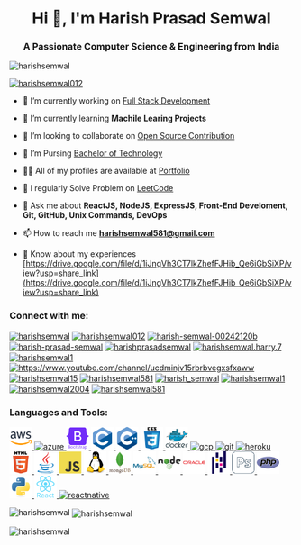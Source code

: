 <h1 align="center">Hi 👋, I'm Harish Prasad Semwal</h1>
<h3 align="center">A Passionate Computer Science & Engineering from India</h3>

<p align="left"> <img src="https://komarev.com/ghpvc/?username=harishsemwal&label=Profile%20views&color=0e75b6&style=flat" alt="harishsemwal" /> </p>

<p align="left"> <a href="https://twitter.com/harishsemwal012" target="blank"><img src="https://img.shields.io/twitter/follow/harishsemwal012?logo=twitter&style=for-the-badge" alt="harishsemwal012" /></a> </p>

- 🔭 I’m currently working on [Full Stack Development](https://hpsemwal.netlify.app/)

- 🌱 I’m currently learning **Machile Learing Projects**

- 👯 I’m looking to collaborate on [Open Source Contribution](https://github.com/Harishsemwal)

- 🤝 I’m Pursing [Bachelor of Technology](https://www.gehu.ac.in/)

- 👨‍💻 All of my profiles are available at [Portfolio](https://heylink.me/harish_semwal/)

- 📝 I regularly Solve Problem on [LeetCode](https://leetcode.com/harishsemwal1/)

- 💬 Ask me about **ReactJS, NodeJS, ExpressJS, Front-End Develoment, Git, GitHub, Unix Commands, DevOps**

- 📫 How to reach me **harishsemwal581@gmail.com**

- 📄 Know about my experiences [https://drive.google.com/file/d/1iJngVh3CT7lkZhefFJHib_Qe6iGbSiXP/view?usp=share_link](https://drive.google.com/file/d/1iJngVh3CT7lkZhefFJHib_Qe6iGbSiXP/view?usp=share_link)

<h3 align="left">Connect with me:</h3>
<p align="left">
<a href="https://codepen.io/harishsemwal" target="blank"><img align="center" src="https://raw.githubusercontent.com/rahuldkjain/github-profile-readme-generator/master/src/images/icons/Social/codepen.svg" alt="harishsemwal" height="30" width="40" /></a>
<a href="https://twitter.com/harishsemwal012" target="blank"><img align="center" src="https://raw.githubusercontent.com/rahuldkjain/github-profile-readme-generator/master/src/images/icons/Social/twitter.svg" alt="harishsemwal012" height="30" width="40" /></a>
<a href="https://linkedin.com/in/harish-semwal-00242120b" target="blank"><img align="center" src="https://raw.githubusercontent.com/rahuldkjain/github-profile-readme-generator/master/src/images/icons/Social/linked-in-alt.svg" alt="harish-semwal-00242120b" height="30" width="40" /></a>
<a href="https://stackoverflow.com/users/harish-prasad-semwal" target="blank"><img align="center" src="https://raw.githubusercontent.com/rahuldkjain/github-profile-readme-generator/master/src/images/icons/Social/stack-overflow.svg" alt="harish-prasad-semwal" height="30" width="40" /></a>
<a href="https://kaggle.com/harishprasadsemwal" target="blank"><img align="center" src="https://raw.githubusercontent.com/rahuldkjain/github-profile-readme-generator/master/src/images/icons/Social/kaggle.svg" alt="harishprasadsemwal" height="30" width="40" /></a>
<a href="https://fb.com/harishsemwal.harry.7" target="blank"><img align="center" src="https://raw.githubusercontent.com/rahuldkjain/github-profile-readme-generator/master/src/images/icons/Social/facebook.svg" alt="harishsemwal.harry.7" height="30" width="40" /></a>
<a href="https://instagram.com/harishsemwal1" target="blank"><img align="center" src="https://raw.githubusercontent.com/rahuldkjain/github-profile-readme-generator/master/src/images/icons/Social/instagram.svg" alt="harishsemwal1" height="30" width="40" /></a>
<a href="https://www.youtube.com/c/https://www.youtube.com/channel/ucdminjv15rbrbvegxsfxaww" target="blank"><img align="center" src="https://raw.githubusercontent.com/rahuldkjain/github-profile-readme-generator/master/src/images/icons/Social/youtube.svg" alt="https://www.youtube.com/channel/ucdminjv15rbrbvegxsfxaww" height="30" width="40" /></a>
<a href="https://www.codechef.com/users/harishsemwal15" target="blank"><img align="center" src="https://cdn.jsdelivr.net/npm/simple-icons@3.1.0/icons/codechef.svg" alt="harishsemwal15" height="30" width="40" /></a>
<a href="https://www.hackerrank.com/harishsemwal581" target="blank"><img align="center" src="https://raw.githubusercontent.com/rahuldkjain/github-profile-readme-generator/master/src/images/icons/Social/hackerrank.svg" alt="harishsemwal581" height="30" width="40" /></a>
<a href="https://codeforces.com/profile/harish_semwal" target="blank"><img align="center" src="https://raw.githubusercontent.com/rahuldkjain/github-profile-readme-generator/master/src/images/icons/Social/codeforces.svg" alt="harish_semwal" height="30" width="40" /></a>
<a href="https://www.leetcode.com/harishsemwal1" target="blank"><img align="center" src="https://raw.githubusercontent.com/rahuldkjain/github-profile-readme-generator/master/src/images/icons/Social/leet-code.svg" alt="harishsemwal1" height="30" width="40" /></a>
<a href="https://www.hackerearth.com/harishsemwal2004" target="blank"><img align="center" src="https://raw.githubusercontent.com/rahuldkjain/github-profile-readme-generator/master/src/images/icons/Social/hackerearth.svg" alt="harishsemwal2004" height="30" width="40" /></a>
<a href="https://auth.geeksforgeeks.org/user/harishsemwal581" target="blank"><img align="center" src="https://raw.githubusercontent.com/rahuldkjain/github-profile-readme-generator/master/src/images/icons/Social/geeks-for-geeks.svg" alt="harishsemwal581" height="30" width="40" /></a>
</p>

<h3 align="left">Languages and Tools:</h3>
<p align="left"> <a href="https://aws.amazon.com" target="_blank" rel="noreferrer"> <img src="https://raw.githubusercontent.com/devicons/devicon/master/icons/amazonwebservices/amazonwebservices-original-wordmark.svg" alt="aws" width="40" height="40"/> </a> <a href="https://azure.microsoft.com/en-in/" target="_blank" rel="noreferrer"> <img src="https://www.vectorlogo.zone/logos/microsoft_azure/microsoft_azure-icon.svg" alt="azure" width="40" height="40"/> </a> <a href="https://getbootstrap.com" target="_blank" rel="noreferrer"> <img src="https://raw.githubusercontent.com/devicons/devicon/master/icons/bootstrap/bootstrap-plain-wordmark.svg" alt="bootstrap" width="40" height="40"/> </a> <a href="https://www.cprogramming.com/" target="_blank" rel="noreferrer"> <img src="https://raw.githubusercontent.com/devicons/devicon/master/icons/c/c-original.svg" alt="c" width="40" height="40"/> </a> <a href="https://www.w3schools.com/cpp/" target="_blank" rel="noreferrer"> <img src="https://raw.githubusercontent.com/devicons/devicon/master/icons/cplusplus/cplusplus-original.svg" alt="cplusplus" width="40" height="40"/> </a> <a href="https://www.w3schools.com/css/" target="_blank" rel="noreferrer"> <img src="https://raw.githubusercontent.com/devicons/devicon/master/icons/css3/css3-original-wordmark.svg" alt="css3" width="40" height="40"/> </a> <a href="https://www.docker.com/" target="_blank" rel="noreferrer"> <img src="https://raw.githubusercontent.com/devicons/devicon/master/icons/docker/docker-original-wordmark.svg" alt="docker" width="40" height="40"/> </a> <a href="https://cloud.google.com" target="_blank" rel="noreferrer"> <img src="https://www.vectorlogo.zone/logos/google_cloud/google_cloud-icon.svg" alt="gcp" width="40" height="40"/> </a> <a href="https://git-scm.com/" target="_blank" rel="noreferrer"> <img src="https://www.vectorlogo.zone/logos/git-scm/git-scm-icon.svg" alt="git" width="40" height="40"/> </a> <a href="https://heroku.com" target="_blank" rel="noreferrer"> <img src="https://www.vectorlogo.zone/logos/heroku/heroku-icon.svg" alt="heroku" width="40" height="40"/> </a> <a href="https://www.w3.org/html/" target="_blank" rel="noreferrer"> <img src="https://raw.githubusercontent.com/devicons/devicon/master/icons/html5/html5-original-wordmark.svg" alt="html5" width="40" height="40"/> </a> <a href="https://www.java.com" target="_blank" rel="noreferrer"> <img src="https://raw.githubusercontent.com/devicons/devicon/master/icons/java/java-original.svg" alt="java" width="40" height="40"/> </a> <a href="https://developer.mozilla.org/en-US/docs/Web/JavaScript" target="_blank" rel="noreferrer"> <img src="https://raw.githubusercontent.com/devicons/devicon/master/icons/javascript/javascript-original.svg" alt="javascript" width="40" height="40"/> </a> <a href="https://www.linux.org/" target="_blank" rel="noreferrer"> <img src="https://raw.githubusercontent.com/devicons/devicon/master/icons/linux/linux-original.svg" alt="linux" width="40" height="40"/> </a> <a href="https://www.mongodb.com/" target="_blank" rel="noreferrer"> <img src="https://raw.githubusercontent.com/devicons/devicon/master/icons/mongodb/mongodb-original-wordmark.svg" alt="mongodb" width="40" height="40"/> </a> <a href="https://www.mysql.com/" target="_blank" rel="noreferrer"> <img src="https://raw.githubusercontent.com/devicons/devicon/master/icons/mysql/mysql-original-wordmark.svg" alt="mysql" width="40" height="40"/> </a> <a href="https://nodejs.org" target="_blank" rel="noreferrer"> <img src="https://raw.githubusercontent.com/devicons/devicon/master/icons/nodejs/nodejs-original-wordmark.svg" alt="nodejs" width="40" height="40"/> </a> <a href="https://www.oracle.com/" target="_blank" rel="noreferrer"> <img src="https://raw.githubusercontent.com/devicons/devicon/master/icons/oracle/oracle-original.svg" alt="oracle" width="40" height="40"/> </a> <a href="https://pandas.pydata.org/" target="_blank" rel="noreferrer"> <img src="https://raw.githubusercontent.com/devicons/devicon/2ae2a900d2f041da66e950e4d48052658d850630/icons/pandas/pandas-original.svg" alt="pandas" width="40" height="40"/> </a> <a href="https://www.photoshop.com/en" target="_blank" rel="noreferrer"> <img src="https://raw.githubusercontent.com/devicons/devicon/master/icons/photoshop/photoshop-line.svg" alt="photoshop" width="40" height="40"/> </a> <a href="https://www.php.net" target="_blank" rel="noreferrer"> <img src="https://raw.githubusercontent.com/devicons/devicon/master/icons/php/php-original.svg" alt="php" width="40" height="40"/> </a> <a href="https://www.python.org" target="_blank" rel="noreferrer"> <img src="https://raw.githubusercontent.com/devicons/devicon/master/icons/python/python-original.svg" alt="python" width="40" height="40"/> </a> <a href="https://reactjs.org/" target="_blank" rel="noreferrer"> <img src="https://raw.githubusercontent.com/devicons/devicon/master/icons/react/react-original-wordmark.svg" alt="react" width="40" height="40"/> </a> <a href="https://reactnative.dev/" target="_blank" rel="noreferrer"> <img src="https://reactnative.dev/img/header_logo.svg" alt="reactnative" width="40" height="40"/> </a> </p>

<p><img align="left" src="https://github-readme-stats.vercel.app/api/top-langs?username=harishsemwal&show_icons=true&locale=en&layout=compact" alt="harishsemwal" /></p>

<p>&nbsp;<img align="center" src="https://github-readme-stats.vercel.app/api?username=harishsemwal&show_icons=true&locale=en" alt="harishsemwal" /></p>

<p><img align="center" src="https://github-readme-streak-stats.herokuapp.com/?user=harishsemwal&" alt="harishsemwal" /></p>
